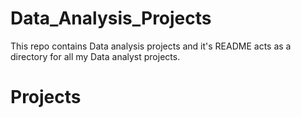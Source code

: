 # Data_Analysis_Projects
This repo contains Data analysis projects and it's README acts as a directory for all my Data analyst projects.

 # Projects
 
